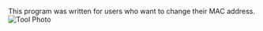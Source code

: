 This program was written for users who want to change their MAC address.
![Tool Photo]("photo-1.jpeg")
